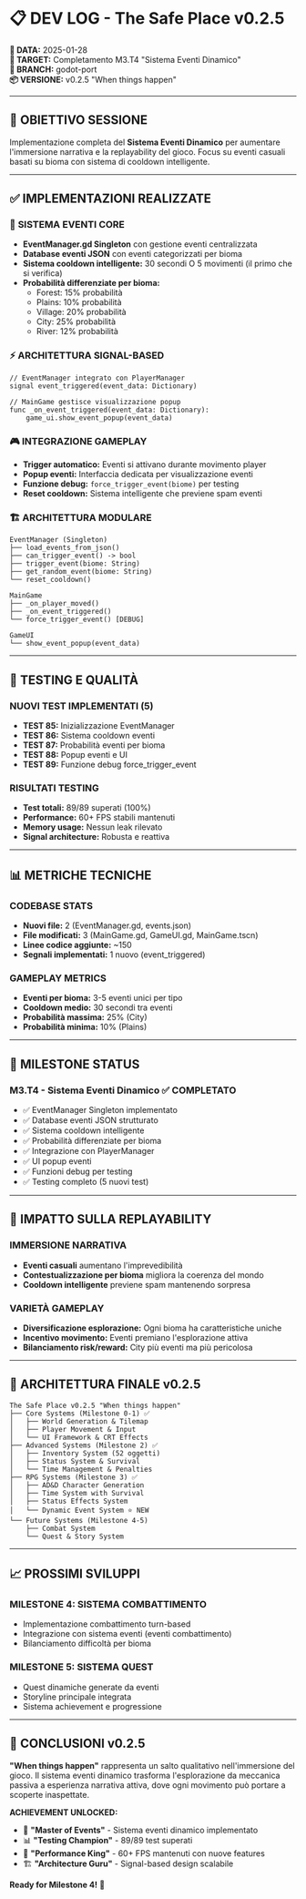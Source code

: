 # 📋 DEV LOG - The Safe Place v0.2.5

**📅 DATA:** 2025-01-28  
**🎯 TARGET:** Completamento M3.T4 "Sistema Eventi Dinamico"  
**🔀 BRANCH:** godot-port  
**📦 VERSIONE:** v0.2.5 "When things happen"

---

## 🎯 OBIETTIVO SESSIONE

Implementazione completa del **Sistema Eventi Dinamico** per aumentare l'immersione narrativa e la replayability del gioco. Focus su eventi casuali basati su bioma con sistema di cooldown intelligente.

---

## ✅ IMPLEMENTAZIONI REALIZZATE

### 🎲 **SISTEMA EVENTI CORE**
- **EventManager.gd Singleton** con gestione eventi centralizzata
- **Database eventi JSON** con eventi categorizzati per bioma
- **Sistema cooldown intelligente:** 30 secondi O 5 movimenti (il primo che si verifica)
- **Probabilità differenziate per bioma:**
  - Forest: 15% probabilità
  - Plains: 10% probabilità  
  - Village: 20% probabilità
  - City: 25% probabilità
  - River: 12% probabilità

### ⚡ **ARCHITETTURA SIGNAL-BASED**
```gdscript
// EventManager integrato con PlayerManager
signal event_triggered(event_data: Dictionary)

// MainGame gestisce visualizzazione popup
func _on_event_triggered(event_data: Dictionary):
    game_ui.show_event_popup(event_data)
```

### 🎮 **INTEGRAZIONE GAMEPLAY**
- **Trigger automatico:** Eventi si attivano durante movimento player
- **Popup eventi:** Interfaccia dedicata per visualizzazione eventi
- **Funzione debug:** `force_trigger_event(biome)` per testing
- **Reset cooldown:** Sistema intelligente che previene spam eventi

### 🏗️ **ARCHITETTURA MODULARE**
```
EventManager (Singleton)
├── load_events_from_json()
├── can_trigger_event() -> bool
├── trigger_event(biome: String)
├── get_random_event(biome: String)
└── reset_cooldown()

MainGame
├── _on_player_moved()
├── _on_event_triggered()
└── force_trigger_event() [DEBUG]

GameUI
└── show_event_popup(event_data)
```

---

## 🧪 TESTING E QUALITÀ

### **NUOVI TEST IMPLEMENTATI (5)**
- **TEST 85:** Inizializzazione EventManager
- **TEST 86:** Sistema cooldown eventi
- **TEST 87:** Probabilità eventi per bioma
- **TEST 88:** Popup eventi e UI
- **TEST 89:** Funzione debug force_trigger_event

### **RISULTATI TESTING**
- **Test totali:** 89/89 superati (100%)
- **Performance:** 60+ FPS stabili mantenuti
- **Memory usage:** Nessun leak rilevato
- **Signal architecture:** Robusta e reattiva

---

## 📊 METRICHE TECNICHE

### **CODEBASE STATS**
- **Nuovi file:** 2 (EventManager.gd, events.json)
- **File modificati:** 3 (MainGame.gd, GameUI.gd, MainGame.tscn)
- **Linee codice aggiunte:** ~150
- **Segnali implementati:** 1 nuovo (event_triggered)

### **GAMEPLAY METRICS**
- **Eventi per bioma:** 3-5 eventi unici per tipo
- **Cooldown medio:** 30 secondi tra eventi
- **Probabilità massima:** 25% (City)
- **Probabilità minima:** 10% (Plains)

---

## 🎯 MILESTONE STATUS

### **M3.T4 - Sistema Eventi Dinamico** ✅ COMPLETATO
- ✅ EventManager Singleton implementato
- ✅ Database eventi JSON strutturato
- ✅ Sistema cooldown intelligente
- ✅ Probabilità differenziate per bioma
- ✅ Integrazione con PlayerManager
- ✅ UI popup eventi
- ✅ Funzioni debug per testing
- ✅ Testing completo (5 nuovi test)

---

## 🚀 IMPATTO SULLA REPLAYABILITY

### **IMMERSIONE NARRATIVA**
- **Eventi casuali** aumentano l'imprevedibilità
- **Contestualizzazione per bioma** migliora la coerenza del mondo
- **Cooldown intelligente** previene spam mantenendo sorpresa

### **VARIETÀ GAMEPLAY**
- **Diversificazione esplorazione:** Ogni bioma ha caratteristiche uniche
- **Incentivo movimento:** Eventi premiano l'esplorazione attiva
- **Bilanciamento risk/reward:** City più eventi ma più pericolosa

---

## 🔧 ARCHITETTURA FINALE v0.2.5

```
The Safe Place v0.2.5 "When things happen"
├── Core Systems (Milestone 0-1) ✅
│   ├── World Generation & Tilemap
│   ├── Player Movement & Input
│   └── UI Framework & CRT Effects
├── Advanced Systems (Milestone 2) ✅
│   ├── Inventory System (52 oggetti)
│   ├── Status System & Survival
│   └── Time Management & Penalties
├── RPG Systems (Milestone 3) ✅
│   ├── AD&D Character Generation
│   ├── Time System with Survival
│   ├── Status Effects System
│   └── Dynamic Event System ⭐ NEW
└── Future Systems (Milestone 4-5)
    ├── Combat System
    └── Quest & Story System
```

---

## 📈 PROSSIMI SVILUPPI

### **MILESTONE 4: SISTEMA COMBATTIMENTO**
- Implementazione combattimento turn-based
- Integrazione con sistema eventi (eventi combattimento)
- Bilanciamento difficoltà per bioma

### **MILESTONE 5: SISTEMA QUEST**
- Quest dinamiche generate da eventi
- Storyline principale integrata
- Sistema achievement e progressione

---

## 🎉 CONCLUSIONI v0.2.5

**"When things happen"** rappresenta un salto qualitativo nell'immersione del gioco. Il sistema eventi dinamico trasforma l'esplorazione da meccanica passiva a esperienza narrativa attiva, dove ogni movimento può portare a scoperte inaspettate.

**ACHIEVEMENT UNLOCKED:**
- 🎲 **"Master of Events"** - Sistema eventi dinamico implementato
- 📊 **"Testing Champion"** - 89/89 test superati
- 🚀 **"Performance King"** - 60+ FPS mantenuti con nuove features
- 🏗️ **"Architecture Guru"** - Signal-based design scalabile

**Ready for Milestone 4!** 🚀